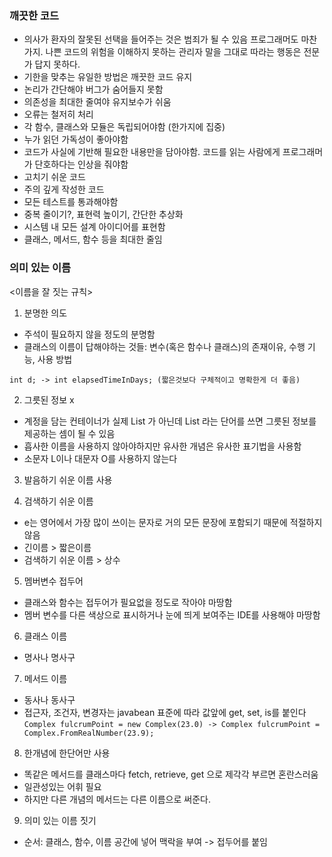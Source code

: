 ### 깨끗한 코드 

- 의사가 환자의 잘못된 선택을 들어주는 것은 범죄가 될 수 있음
   프로그래머도 마찬가지. 나쁜 코드의 위험을 이해하지 못하는 관리자 말을  그대로 따라는 행동은 전문가 답지 못하다. 
- 기한을 맞추는 유일한 방법은 깨끗한 코드 유지
- 논리가 간단해야 버그가 숨어들지 못함
- 의존성을 최대한 줄여야 유지보수가 쉬움
- 오류는 철저히 처리
- 각 함수, 클래스와 모듈은 독립되어야함 (한가지에 집중)
- 누가 읽던 가독성이 좋아야함
- 코드가 사실에 기반해 필요한 내용만을 담아야함. 코드를 읽는 사람에게 프로그래머가 단호하다는 인상을 줘야함
- 고치기 쉬운 코드
- 주의 깊게 작성한 코드
- 모든 테스트를 통과해야함
- 중복 줄이기?, 표현력 높이기, 간단한 추상화
- 시스템 내 모든 설계 아이디어를 표현함
- 클래스, 메서드, 함수 등을 최대한 줄임

### 의미 있는 이름
<이름을 잘 짓는 규칙>
1. 분명한 의도 
- 주석이 필요하지 않을 정도의 분명함
- 클래스의 이름이 답해야하는 것들: 변수(혹은 함수나 클래스)의 존재이유, 수행 기능, 사용 방법

`int d; -> int elapsedTimeInDays; (짧은것보다 구체적이고 명확한게 더 좋음)`

2. 그릇된 정보 x 
- 계정을 담는 컨테이너가 실제 List 가 아닌데 List 라는 단어를 쓰면 그릇된 정보를 제공하는 셈이 될 수 있음
- 흡사한 이름을 사용하지 않아야하지만 유사한 개념은 유사한 표기법을 사용함
- 소문자 L이나 대문자 O를 사용하지 않는다

3. 발음하기 쉬운 이름 사용

4. 검색하기 쉬운 이름 
- e는 영어에서 가장 많이 쓰이는 문자로 거의 모든 문장에 포함되기 때문에 적절하지 않음
- 긴이름 > 짧은이름
-  검색하기 쉬운 이름 > 상수

5. 멤버변수 접두어 
- 클래스와 함수는 접두어가 필요없을 정도로 작아야 마땅함
- 멤버 변수를 다른 색상으로 표시하거나 눈에 띄게 보여주는 IDE를 사용해야 마땅함

6. 클래스 이름 
- 명사나 명사구

7. 메서드 이름 
- 동사나 동사구
- 접근자, 조건자, 변경자는 javabean 표준에 따라 값앞에 get, set, is를 붙인다
`Complex fulcrumPoint = new Complex(23.0) -> Complex fulcrumPoint = Complex.FromRealNumber(23.9);`

8. 한개념에 한단어만 사용 
- 똑같은 메서드를 클래스마다 fetch, retrieve, get 으로 제각각 부르면 혼란스러움
- 일관성있는 어휘 필요
- 하지만 다른 개념의 메서드는 다른 이름으로 써준다.

9. 의미 있는 이름 짓기
- 순서: 클래스, 함수, 이름 공간에 넣어 맥락을 부여 -> 접두어를 붙임

